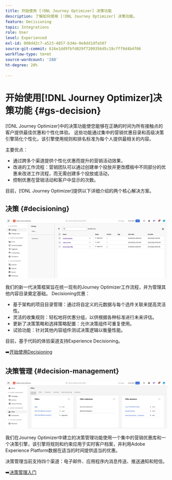 ```yaml
---
title: 开始使用 [!DNL Journey Optimizer] 决策功能
description: 了解如何使用 [!DNL Journey Optimizer] 决策功能。
feature: Decisioning
topic: Integrations
role: User
level: Experienced
exl-id: 008d42c7-a523-4857-b34e-0e8dd1dfa507
source-git-commit: 616e1dd9fbfd029f7209356d5c19cfff9d4b4f06
workflow-type: tm+mt
source-wordcount: '288'
ht-degree: 20%

---
```


# 开始使用[!DNL Journey Optimizer]决策功能 {#gs-decision}

[!DNL Journey Optimizer]中的决策功能使您能够在正确的时间为所有接触点的客户提供最佳优惠和个性化体验。 这些功能通过集中的营销优惠目录和高级决策引擎简化个性化，该引擎使用规则和排名标准为每个人提供最相关的内容。

主要优点：

* 通过跨多个渠道提供个性化优惠而提升的营销活动效果，
* 改进的工作流程：营销团队可以通过创建单个投放并更改模板中不同部分的优惠来改进工作流程，而无需创建多个投放或活动，
* 控制优惠在营销活动和客户中显示的次数。

目前，[!DNL Journey Optimizer]提供以下详细介绍的两个核心解决方案。

## 决策 {#decisioning}

![](assets/gs-decisioning.png)

我们的新一代决策框架旨在统一现有的Journey Optimizer工作流程，并为管理其他内容目录奠定基础。 Decisioning优惠：

* 基于架构的项目目录管理：通过将自定义的元数据与每个选件关联来提高灵活性。
* 灵活的收集规则：轻松地将优惠分组，以供根据各种标准进行未来评估。
* 更新了决策策略和选择策略配置：允许决策组件可重复使用。
* 试验功能：针对其他内容组件测试决策逻辑以衡量性能。

目前，基于代码的体验渠道支持Experience Decisioning。

➡️[开始使用Decisioning](../experience-decisioning/gs-experience-decisioning.md)

## 决策管理 {#decision-management}

![](assets/gs-decision-management.png)

我们在Journey Optimizer中建立的决策管理功能使用一个集中的营销优惠库和一个决策引擎，该引擎将规则和约束应用于实时客户档案，并利用Adobe Experience Platform数据在适当的时间提供适当的优惠。

决策管理当前支持四个渠道：电子邮件、应用程序内消息传送、推送通知和短信。

➡️[决策管理入门](../offers/get-started/starting-offer-decisioning.md)
